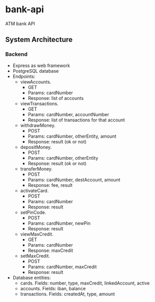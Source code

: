 # bank-api

ATM bank API

## System Architecture

### Backend

- Express as web framework
- PostgreSQL database
- Endpoints:
    - viewAccounts. 
        - GET
        - Params: cardNumber
        - Response: list of accounts
    - viewTransactions. 
        - GET
        - Params: cardNumber, accountNumber
        - Response: list of transactions for that account
    - withdrawMoney.
        - POST
        - Params: cardNumber, otherEntity, amount
        - Response: result (ok or not)
    - depositMoney.
        - POST
        - Params: cardNumber, otherEntity
        - Response: result (ok or not)
    - transferMoney. 
        - POST
        - Params: cardNumber, destAccount, amount
        - Response: fee, result
    - activateCard. 
        - POST
        - Params: cardNumber
        - Response: result
    - setPinCode. 
        - POST
        - Params: cardNumber, newPin
        - Response: result
    - viewMaxCredit. 
        - GET
        - Params: cardNumber
        - Response: maxCredit
    - setMaxCredit. 
        - POST
        - Params: cardNumber, maxCredit
        - Response: result
- Database entities:
    - cards. Fields: number, type, maxCredit, linkedAccount, active
    - accounts. Fields: iban, balance
    - transactions. Fields: createdAt, type, amount




